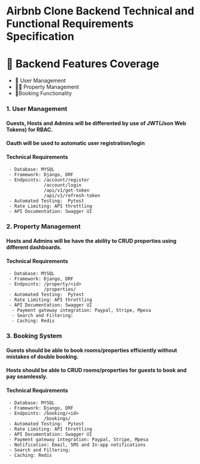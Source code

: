 # Airbnb Clone Backend Technical and Functional Requirements Specification

# 📄 Backend Features Coverage
 - 🔑 User Management
 - 👨‍💼 Property Management
 - 🧾Booking Functionality


### 1. User Management
#### Guests, Hosts and Admins will be differented by use of JWT(Json Web Tokens) for RBAC.
#### Oauth will be used to automatic user registration/login
#### Technical Requirements
     - Database: MYSQL
     - Framework: Django, DRF
     - Endpoints: /account/register
                  /account/login
                  /api/v1/get-token
                  /api/v1/refresh-token
     - Automated Testing:  Pytest
     - Rate Limiting: API throttling
     - API Documentation: Swagger UI
            

### 2. Property Management
#### Hosts and Admins will be have the ability to CRUD properties using different dashboards.
#### Technical Requirements
     - Database: MYSQL
     - Framework: Django, DRF
     - Endpoints: /property/<id>
                  /properties/
     - Automated Testing:  Pytest
     - Rate Limiting: API throttling
     - API Documentation: Swagger UI
      - Payment gateway integration: Paypal, Stripe, Mpesa
      - Search and Filtering:
      - Caching: Redis

### 3. Booking System
#### Guests should be able to book rooms/properties efficiently without mistakes of double booking.
#### Hosts should be able to CRUD rooms/properties for guests to book and pay seamlessly.
#### Technical Requirements
     - Database: MYSQL
     - Framework: Django, DRF
     - Endpoints: /booking/<id>
                  /bookings/
     - Automated Testing:  Pytest
     - Rate Limiting: API throttling
     - API Documentation: Swagger UI
     - Payment gateway integration: Paypal, Stripe, Mpesa
     - Notification: Email, SMS and In-app notifications 
     - Search and Filtering: 
     - Caching: Redis